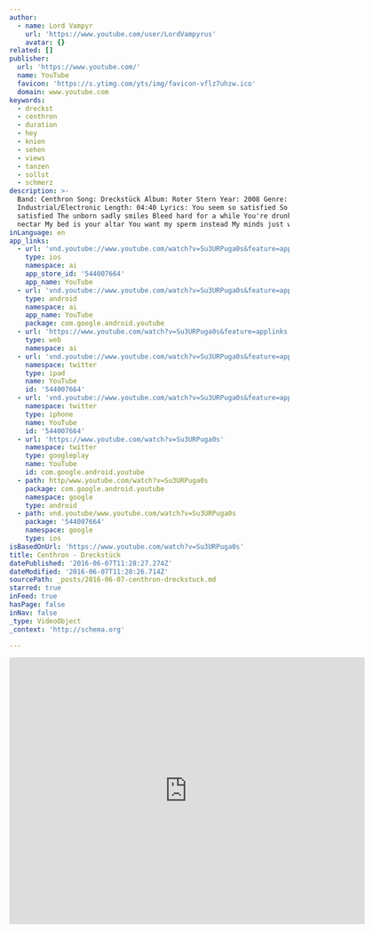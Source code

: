 ```yaml
---
author:
  - name: Lord Vampyr
    url: 'https://www.youtube.com/user/LordVampyrus'
    avatar: {}
related: []
publisher:
  url: 'https://www.youtube.com/'
  name: YouTube
  favicon: 'https://s.ytimg.com/yts/img/favicon-vflz7uhzw.ico'
  domain: www.youtube.com
keywords:
  - dreckst
  - centhron
  - duration
  - hey
  - knien
  - sehen
  - views
  - tanzen
  - sollst
  - schmerz
description: >-
  Band: Centhron Song: Dreckstück Album: Roter Stern Year: 2008 Genre:
  Industrial/Electronic Length: 04:40 Lyrics: You seem so satisfied So endless
  satisfied The unborn sadly smiles Bleed hard for a while You're drunk from my
  nectar My bed is your altar You want my sperm instead My minds just want you
inLanguage: en
app_links:
  - url: 'vnd.youtube://www.youtube.com/watch?v=Su3URPuga0s&feature=applinks'
    type: ios
    namespace: ai
    app_store_id: '544007664'
    app_name: YouTube
  - url: 'vnd.youtube://www.youtube.com/watch?v=Su3URPuga0s&feature=applinks'
    type: android
    namespace: ai
    app_name: YouTube
    package: com.google.android.youtube
  - url: 'https://www.youtube.com/watch?v=Su3URPuga0s&feature=applinks'
    type: web
    namespace: ai
  - url: 'vnd.youtube://www.youtube.com/watch?v=Su3URPuga0s&feature=applinks'
    namespace: twitter
    type: ipad
    name: YouTube
    id: '544007664'
  - url: 'vnd.youtube://www.youtube.com/watch?v=Su3URPuga0s&feature=applinks'
    namespace: twitter
    type: iphone
    name: YouTube
    id: '544007664'
  - url: 'https://www.youtube.com/watch?v=Su3URPuga0s'
    namespace: twitter
    type: googleplay
    name: YouTube
    id: com.google.android.youtube
  - path: http/www.youtube.com/watch?v=Su3URPuga0s
    package: com.google.android.youtube
    namespace: google
    type: android
  - path: vnd.youtube/www.youtube.com/watch?v=Su3URPuga0s
    package: '544007664'
    namespace: google
    type: ios
isBasedOnUrl: 'https://www.youtube.com/watch?v=Su3URPuga0s'
title: Centhron - Dreckstück
datePublished: '2016-06-07T11:28:27.274Z'
dateModified: '2016-06-07T11:28:26.714Z'
sourcePath: _posts/2016-06-07-centhron-dreckstuck.md
starred: true
inFeed: true
hasPage: false
inNav: false
_type: VideoObject
_context: 'http://schema.org'

---
```

<iframe src="https://cdn.embedly.com/widgets/media.html?src=https%3A%2F%2Fwww.youtube.com%2Fembed%2FSu3URPuga0s%3Ffeature%3Doembed&amp;url=http%3A%2F%2Fwww.youtube.com%2Fwatch%3Fv%3DSu3URPuga0s&amp;image=https%3A%2F%2Fi.ytimg.com%2Fvi%2FSu3URPuga0s%2Fhqdefault.jpg&amp;key=b7d04c9b404c499eba89ee7072e1c4f7&amp;type=text%2Fhtml&amp;schema=youtube" width="640" height="480" scrolling="no" frameborder="0" allowfullscreen="" style=""></iframe>